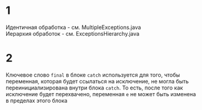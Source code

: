 # 1
Идентичная обработка - см. MultipleExceptions.java\
Иерархия обработок - см. ExceptionsHierarchy.java
# 2
Ключевое слово `final` в блоке `catch` используется для того, чтобы переменная, которая будет ссылаться на исключение, не могла быть переинициализирована внутри блока `catch`. То есть, после того как исключение будет перехвачено, переменная `e` не может быть изменена в пределах этого блока
